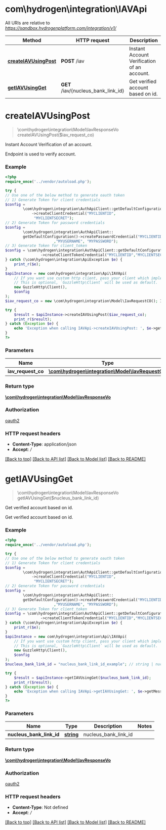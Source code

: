# com\hydrogen\integration\IAVApi

All URIs are relative to *https://sandbox.hydrogenplatform.com/integration/v1/*

Method | HTTP request | Description
------------- | ------------- | -------------
[**createIAVUsingPost**](IAVApi.md#createIAVUsingPost) | **POST** /iav | Instant Account Verification of an account.
[**getIAVUsingGet**](IAVApi.md#getIAVUsingGet) | **GET** /iav/{nucleus_bank_link_id} | Get verified account based on id.


# **createIAVUsingPost**
> \com\hydrogen\integration\Model\IavResponseVo createIAVUsingPost($iav_request_co)

Instant Account Verification of an account.

Endpoint is used to verify account.

### Example
```php
<?php
require_once('../vendor/autoload.php');

try {
// Use one of the below method to generate oauth token
// 1) Generate Token for client credentials
$config =
        \com\hydrogen\integration\AuthApiClient::getDefaultConfiguration()
            ->createClientCredential("MYCLIENTID",
             "MYCLIENTSECRET");
// 2) Generate Token for password credentials
$config =
        \com\hydrogen\integration\AuthApiClient::
        getDefaultConfiguration()->createPasswordCredential("MYCLIENTID","MYCLIENTSECRET"
                      ,"MYUSERNAME", "MYPASSWORD");
// 3) Generate Token for client_token
$config = \com\hydrogen\integration\AuthApiClient::getDefaultConfiguration()
                ->createClientTokenCredential("MYCLIENTID","MYCLIENTSECRET", "CLIENT_TOKEN");
} catch (\com\hydrogen\integration\ApiException $e) {
    print_r($e);
}
$apiInstance = new com\hydrogen\integration\Api\IAVApi(
    // If you want use custom http client, pass your client which implements `GuzzleHttp\ClientInterface`.
    // This is optional, `GuzzleHttp\Client` will be used as default.
    new GuzzleHttp\Client(),
    $config
);
$iav_request_co = new \com\hydrogen\integration\Model\IavRequestCO(); IavRequestCO

try {
    $result = $apiInstance->createIAVUsingPost($iav_request_co);
    print_r($result);
} catch (Exception $e) {
    echo 'Exception when calling IAVApi->createIAVUsingPost: ', $e->getMessage(), PHP_EOL;
}
?>
```

### Parameters

Name | Type | Description  | Notes
------------- | ------------- | ------------- | -------------
 **iav_request_co** | [**\com\hydrogen\integration\Model\IavRequestCO**](../Model/IavRequestCO.md)| iavRequestCO |

### Return type

[**\com\hydrogen\integration\Model\IavResponseVo**](../Model/IavResponseVo.md)

### Authorization

[oauth2](../../README.md#oauth2)

### HTTP request headers

 - **Content-Type**: application/json
 - **Accept**: */*

[[Back to top]](#) [[Back to API list]](../../README.md#documentation-for-api-endpoints) [[Back to Model list]](../../README.md#documentation-for-models) [[Back to README]](../../README.md)

# **getIAVUsingGet**
> \com\hydrogen\integration\Model\IavResponseVo getIAVUsingGet($nucleus_bank_link_id)

Get verified account based on id.

Get verified account based on id.

### Example
```php
<?php
require_once('../vendor/autoload.php');

try {
// Use one of the below method to generate oauth token
// 1) Generate Token for client credentials
$config =
        \com\hydrogen\integration\AuthApiClient::getDefaultConfiguration()
            ->createClientCredential("MYCLIENTID",
             "MYCLIENTSECRET");
// 2) Generate Token for password credentials
$config =
        \com\hydrogen\integration\AuthApiClient::
        getDefaultConfiguration()->createPasswordCredential("MYCLIENTID","MYCLIENTSECRET"
                      ,"MYUSERNAME", "MYPASSWORD");
// 3) Generate Token for client_token
$config = \com\hydrogen\integration\AuthApiClient::getDefaultConfiguration()
                ->createClientTokenCredential("MYCLIENTID","MYCLIENTSECRET", "CLIENT_TOKEN");
} catch (\com\hydrogen\integration\ApiException $e) {
    print_r($e);
}
$apiInstance = new com\hydrogen\integration\Api\IAVApi(
    // If you want use custom http client, pass your client which implements `GuzzleHttp\ClientInterface`.
    // This is optional, `GuzzleHttp\Client` will be used as default.
    new GuzzleHttp\Client(),
    $config
);
$nucleus_bank_link_id = "nucleus_bank_link_id_example"; // string | nucleus_bank_link_id

try {
    $result = $apiInstance->getIAVUsingGet($nucleus_bank_link_id);
    print_r($result);
} catch (Exception $e) {
    echo 'Exception when calling IAVApi->getIAVUsingGet: ', $e->getMessage(), PHP_EOL;
}
?>
```

### Parameters

Name | Type | Description  | Notes
------------- | ------------- | ------------- | -------------
 **nucleus_bank_link_id** | [**string**](../Model/.md)| nucleus_bank_link_id |

### Return type

[**\com\hydrogen\integration\Model\IavResponseVo**](../Model/IavResponseVo.md)

### Authorization

[oauth2](../../README.md#oauth2)

### HTTP request headers

 - **Content-Type**: Not defined
 - **Accept**: */*

[[Back to top]](#) [[Back to API list]](../../README.md#documentation-for-api-endpoints) [[Back to Model list]](../../README.md#documentation-for-models) [[Back to README]](../../README.md)


